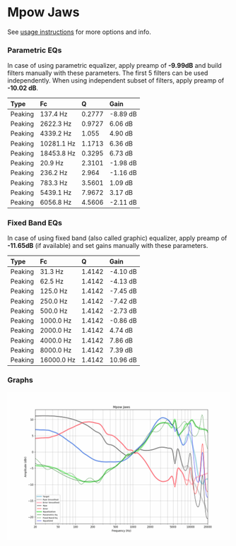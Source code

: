 # Mpow Jaws
See [usage instructions](https://github.com/jaakkopasanen/AutoEq#usage) for more options and info.

### Parametric EQs
In case of using parametric equalizer, apply preamp of **-9.99dB** and build filters manually
with these parameters. The first 5 filters can be used independently.
When using independent subset of filters, apply preamp of **-10.02 dB**.

| Type    | Fc         |      Q | Gain     |
|:--------|:-----------|:-------|:---------|
| Peaking | 137.4 Hz   | 0.2777 | -8.89 dB |
| Peaking | 2622.3 Hz  | 0.9727 | 6.06 dB  |
| Peaking | 4339.2 Hz  | 1.055  | 4.90 dB  |
| Peaking | 10281.1 Hz | 1.1713 | 6.36 dB  |
| Peaking | 18453.8 Hz | 0.3295 | 6.73 dB  |
| Peaking | 20.9 Hz    | 2.3101 | -1.98 dB |
| Peaking | 236.2 Hz   | 2.964  | -1.16 dB |
| Peaking | 783.3 Hz   | 3.5601 | 1.09 dB  |
| Peaking | 5439.1 Hz  | 7.9672 | 3.17 dB  |
| Peaking | 6056.8 Hz  | 4.5606 | -2.11 dB |

### Fixed Band EQs
In case of using fixed band (also called graphic) equalizer, apply preamp of **-11.65dB**
(if available) and set gains manually with these parameters.

| Type    | Fc         |      Q | Gain     |
|:--------|:-----------|:-------|:---------|
| Peaking | 31.3 Hz    | 1.4142 | -4.10 dB |
| Peaking | 62.5 Hz    | 1.4142 | -4.13 dB |
| Peaking | 125.0 Hz   | 1.4142 | -7.45 dB |
| Peaking | 250.0 Hz   | 1.4142 | -7.42 dB |
| Peaking | 500.0 Hz   | 1.4142 | -2.73 dB |
| Peaking | 1000.0 Hz  | 1.4142 | -0.86 dB |
| Peaking | 2000.0 Hz  | 1.4142 | 4.74 dB  |
| Peaking | 4000.0 Hz  | 1.4142 | 7.86 dB  |
| Peaking | 8000.0 Hz  | 1.4142 | 7.39 dB  |
| Peaking | 16000.0 Hz | 1.4142 | 10.96 dB |

### Graphs
![](./Mpow%20Jaws.png)